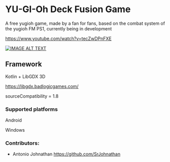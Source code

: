 # YU-GI-Oh Deck Fusion Game

<!--
[![Download](https://api.bintray.com/packages/srjohnathan/gdx.effekseer/gdx.effekseer/images/download.svg) ](https://bintray.com/srjohnathan/gdx.effekseer/gdx.effekseer/_latestVersion)
-->

A free yugioh game, made by a fan for fans, based on the combat system of the yugioh FM PS1, currently being in development


https://www.youtube.com/watch?v=tecZwDPnFXE

[![IMAGE ALT TEXT](http://img.youtube.com/vi/tecZwDPnFXE/0.jpg)](http://www.youtube.com/watch?v=tecZwDPnFXE "YU-GI-Oh Deck Fusion")

## Framework

Kotlin + LibGDX 3D

https://libgdx.badlogicgames.com/

sourceCompatibility = 1.8

### Supported platforms

Android 

Windows

### Contributors:
* Antonio Johnathan       https://github.com/SrJohnathan


